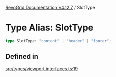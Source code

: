 [RevoGrid Documentation v4.12.7](README.md) / SlotType

# Type Alias: SlotType

```ts
type SlotType: "content" | "header" | "footer";
```

## Defined in

[src/types/viewport.interfaces.ts:19](https://github.com/revolist/revogrid/blob/435ff99a088c5c293d22eb08cc3e448f60f4eb56/src/types/viewport.interfaces.ts#L19)
